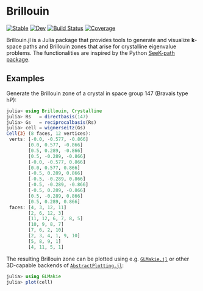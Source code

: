 # Brillouin

[![Stable](https://img.shields.io/badge/docs-stable-blue.svg)](https://thchr.github.io/Brillouin.jl/stable)
[![Dev](https://img.shields.io/badge/docs-dev-blue.svg)](https://thchr.github.io/Brillouin.jl/dev)
[![Build Status](https://github.com/thchr/Brillouin.jl/workflows/CI/badge.svg)](https://github.com/thchr/Brillouin.jl/actions)
[![Coverage](https://codecov.io/gh/thchr/Brillouin.jl/branch/master/graph/badge.svg)](https://codecov.io/gh/thchr/Brillouin.jl)


Brillouin.jl is a Julia package that provides tools to generate and visualize **k**-space paths and Brillouin zones that arise for crystalline eigenvalue problems.
The functionalities are inspired by the Python [SeeK-path package](https://github.com/giovannipizzi/seekpath).

## Examples

Generate the Brillouin zone of a crystal in space group 147 (Bravais type hP):
```jl
julia> using Brillouin, Crystalline
julia> Rs   = directbasis(147)
julia> Gs   = reciprocalbasis(Rs)
julia> cell = wignerseitz(Gs)
Cell{3} (8 faces, 12 vertices):
 verts: [-0.0, -0.577, -0.866]
        [0.0, 0.577, -0.866]
        [0.5, 0.289, -0.866]
        [0.5, -0.289, -0.866]
        [-0.0, -0.577, 0.866]
        [0.0, 0.577, 0.866]
        [-0.5, 0.289, 0.866]
        [-0.5, -0.289, 0.866]
        [-0.5, -0.289, -0.866]
        [-0.5, 0.289, -0.866]
        [0.5, -0.289, 0.866]
        [0.5, 0.289, 0.866]
 faces: [4, 3, 12, 11]
        [2, 6, 12, 3]
        [11, 12, 6, 7, 8, 5]
        [10, 9, 8, 7]
        [7, 6, 2, 10]
        [2, 3, 4, 1, 9, 10]
        [5, 8, 9, 1]
        [4, 11, 5, 1]
```
The resulting Brillouin zone can be plotted using e.g. [`GLMakie.jl`](https://github.com/JuliaPlots/GLMakie.jl) or other 3D-capable backends of [`AbstractPlotting.jl`](https://github.com/JuliaPlots/AbstractPlotting.jl):
```jl
julia> using GLMakie
julia> plot(cell)
```